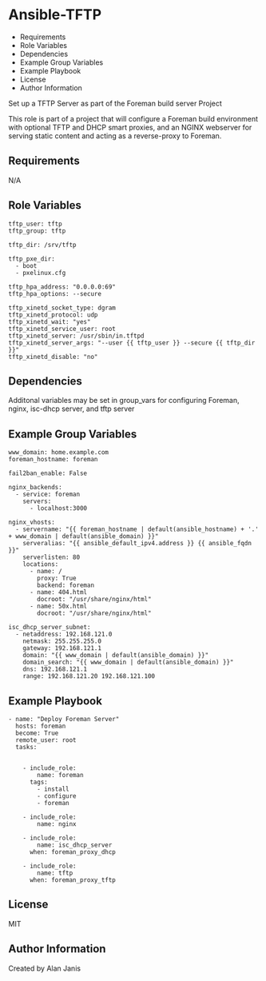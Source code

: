 # Ansible-TFTP

<!-- MarkdownTOC -->

- Requirements
- Role Variables
- Dependencies
- Example Group Variables
- Example Playbook
- License
- Author Information

<!-- /MarkdownTOC -->

Set up a TFTP Server as part of the Foreman build server Project

This role is part of a project that will configure a Foreman build environment with optional TFTP and DHCP smart proxies, and an NGINX webserver for serving static content and acting as a reverse-proxy to Foreman.

## Requirements

N/A

## Role Variables
```
tftp_user: tftp
tftp_group: tftp

tftp_dir: /srv/tftp

tftp_pxe_dir:
  - boot
  - pxelinux.cfg

tftp_hpa_address: "0.0.0.0:69"
tftp_hpa_options: --secure

tftp_xinetd_socket_type: dgram
tftp_xinetd_protocol: udp
tftp_xinetd_wait: "yes"
tftp_xinetd_service_user: root
tftp_xinetd_server: /usr/sbin/in.tftpd
tftp_xinetd_server_args: "--user {{ tftp_user }} --secure {{ tftp_dir }}"
tftp_xinetd_disable: "no"
```

## Dependencies

Additonal variables may be set in group_vars for configuring Foreman, nginx, isc-dhcp server, and tftp server


## Example Group Variables
```
www_domain: home.example.com
foreman_hostname: foreman

fail2ban_enable: False

nginx_backends:
  - service: foreman
    servers:
      - localhost:3000

nginx_vhosts:
  - servername: "{{ foreman_hostname | default(ansible_hostname) + '.' + www_domain | default(ansible_domain) }}"
    serveralias: "{{ ansible_default_ipv4.address }} {{ ansible_fqdn }}"
    serverlisten: 80
    locations:
      - name: /
        proxy: True
        backend: foreman
      - name: 404.html
        docroot: "/usr/share/nginx/html"
      - name: 50x.html
        docroot: "/usr/share/nginx/html"

isc_dhcp_server_subnet:
  - netaddress: 192.168.121.0
    netmask: 255.255.255.0
    gateway: 192.168.121.1
    domain: "{{ www_domain | default(ansible_domain) }}"
    domain_search: "{{ www_domain | default(ansible_domain) }}"
    dns: 192.168.121.1
    range: 192.168.121.20 192.168.121.100
```

## Example Playbook
```
- name: "Deploy Foreman Server"
  hosts: foreman
  become: True
  remote_user: root
  tasks:


    - include_role:
        name: foreman
      tags:
        - install
        - configure
        - foreman
  
    - include_role:
        name: nginx
  
    - include_role:
        name: isc_dhcp_server
      when: foreman_proxy_dhcp

    - include_role:
        name: tftp
      when: foreman_proxy_tftp
```

## License

MIT

## Author Information

Created by Alan Janis
